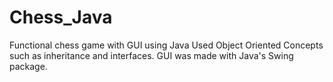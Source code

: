 # Chess_Java
Functional chess game with GUI using Java 
Used Object Oriented Concepts such as inheritance and interfaces.
GUI was made with Java's Swing package.
